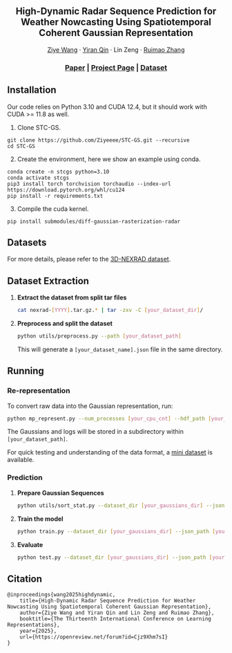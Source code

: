 <h2 align="center">High-Dynamic Radar Sequence Prediction for<br>Weather Nowcasting Using Spatiotemporal Coherent Gaussian Representation</h2>
<p align="center">
    <a href="https://ziyeeee.github.io/">Ziye Wang</a>
    ·
    <a href="https://github.com/IranQin">Yiran Qin</a>
    ·
    Lin Zeng
    ·
    <a href="http://www.zhangruimao.site">Ruimao Zhang</a>
</p>
<h3 align="center"><a href="https://arxiv.org/abs/2502.14895">Paper</a> | <a href="https://ziyeeee.github.io/stcgs.github.io/">Project Page</a> | <a href="https://huggingface.co/datasets/Ziyeeee/3D-NEXRAD">Dataset</a> </h3>

## Installation

Our code relies on Python 3.10 and CUDA 12.4, but it should work with CUDA >= 11.8 as well.

1. Clone STC-GS.
```
git clone https://github.com/Ziyeeee/STC-GS.git --recursive
cd STC-GS
```

2. Create the environment, here we show an example using conda.
```
conda create -n stcgs python=3.10
conda activate stcgs
pip3 install torch torchvision torchaudio --index-url https://download.pytorch.org/whl/cu124
pip install -r requirements.txt
```

3. Compile the cuda kernel.
```
pip install submodules/diff-gaussian-rasterization-radar
```

## Datasets

For more details, please refer to the [3D-NEXRAD dataset](https://huggingface.co/datasets/Ziyeeee/3D-NEXRAD).  

## Dataset Extraction  

1. **Extract the dataset from split tar files**
   ```bash
   cat nexrad-[YYYY].tar.gz.* | tar -zxv -C [your_dataset_dir]/
   ```  

2. **Preprocess and split the dataset**
   ```bash
   python utils/preprocess.py --path [your_dataset_path]
   ```  
   This will generate a `[your_dataset_name].json` file in the same directory.  

## Running

### Re-representation

To convert raw data into the Gaussian representation, run:  
```bash
python mp_represent.py --num_processes [your_cpu_cnt] --hdf_path [your_dataset_path]
```  
The Gaussians and logs will be stored in a subdirectory within `[your_dataset_path]`.  

For quick testing and understanding of the data format, a [mini dataset](https://huggingface.co/datasets/Ziyeeee/3D-NEXRAD/resolve/main/mini_dataset.tar.gz?download=true) is available.  

### Prediction  

1. **Prepare Gaussian Sequences**  
   ```bash
   python utils/sort_stat.py --dataset_dir [your_gaussians_dir] --json_path [your_dataset_json_path]
   ```  

2. **Train the model**  
   ```bash
   python train.py --dataset_dir [your_gaussians_dir] --json_path [your_dataset_json_path]
   ```  

3. **Evaluate**
   ```bash
   python test.py --dataset_dir [your_gaussians_dir] --json_path [your_dataset_json_path] --hdf_path [your_origin_dataset_path] --ckpt_path [your_ckpt_path]
   ```

## Citation

```
@inproceedings{wang2025highdynamic,
    title={High-Dynamic Radar Sequence Prediction for Weather Nowcasting Using Spatiotemporal Coherent Gaussian Representation},
    author={Ziye Wang and Yiran Qin and Lin Zeng and Ruimao Zhang},
    booktitle={The Thirteenth International Conference on Learning Representations},
    year={2025},
    url={https://openreview.net/forum?id=Cjz9Xhm7sI}
}
```
